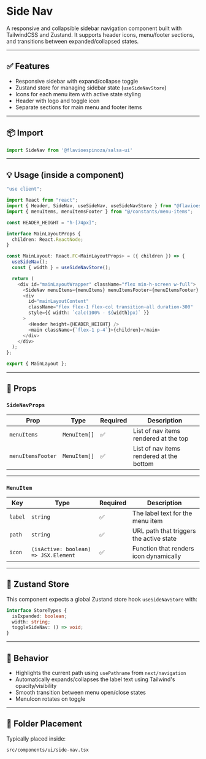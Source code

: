 # Side Nav

A responsive and collapsible sidebar navigation component built with TailwindCSS and Zustand. It supports header icons, menu/footer sections, and transitions between expanded/collapsed states.

---

## ✅ Features

- Responsive sidebar with expand/collapse toggle
- Zustand store for managing sidebar state (`useSideNavStore`)
- Icons for each menu item with active state styling
- Header with logo and toggle icon
- Separate sections for main menu and footer items

---

## 📦 Import

```ts
import SideNav from '@flavioespinoza/salsa-ui'
```

---

## 💡 Usage  (inside a component)

```ts
"use client";

import React from "react";
import { Header, SideNav, useSideNav, useSideNavStore } from "@flavioespinoza/salsa-ui";
import { menuItems, menuItemsFooter } from "@/constants/menu-items";

const HEADER_HEIGHT = "h-[74px]";

interface MainLayoutProps {
  children: React.ReactNode;
}

const MainLayout: React.FC<MainLayoutProps> = ({ children }) => {
  useSideNav();
  const { width } = useSideNavStore();

  return (
    <div id="mainLayoutWrapper" className="flex min-h-screen w-full">
      <SideNav menuItems={menuItems} menuItemsFooter={menuItemsFooter} />
      <div
        id="mainLayoutContent"
        className="flex flex-1 flex-col transition-all duration-300"
        style={{ width: `calc(100% - ${width}px)` }}
      >
        <Header height={HEADER_HEIGHT} />
        <main className={`flex-1 p-4`}>{children}</main>
      </div>
    </div>
  );
};

export { MainLayout };
```

---

## 🧾 Props

### `SideNavProps`

| Prop              | Type             | Required | Description                                |
|-------------------|------------------|----------|--------------------------------------------|
| `menuItems`       | `MenuItem[]`     | ✅        | List of nav items rendered at the top      |
| `menuItemsFooter` | `MenuItem[]`     | ✅        | List of nav items rendered at the bottom   |

---

### `MenuItem`

| Key    | Type                             | Required | Description                               |
|--------|----------------------------------|----------|-------------------------------------------|
| `label` | `string`                        | ✅        | The label text for the menu item          |
| `path`  | `string`                        | ✅        | URL path that triggers the active state   |
| `icon`  | `(isActive: boolean) => JSX.Element` | ✅  | Function that renders icon dynamically    |

---

## 🧠 Zustand Store

This component expects a global Zustand store hook `useSideNavStore` with:

```ts
interface StoreTypes {
  isExpanded: boolean;
  width: string;
  toggleSideNav: () => void;
}
```

---

## 🧪 Behavior

- Highlights the current path using `usePathname` from `next/navigation`
- Automatically expands/collapses the label text using Tailwind's opacity/visibility
- Smooth transition between menu open/close states
- MenuIcon rotates on toggle

---

## 📁 Folder Placement

Typically placed inside:

```
src/components/ui/side-nav.tsx
```
